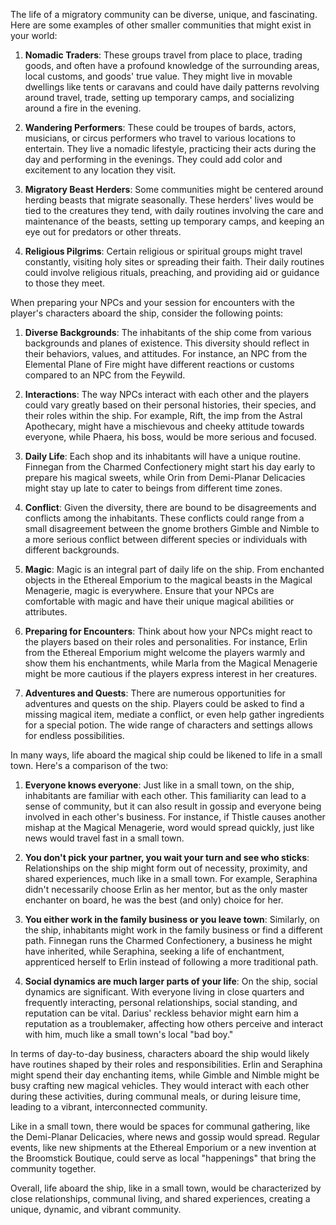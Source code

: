 The life of a migratory community can be diverse, unique, and fascinating. Here are some examples of other smaller communities that might exist in your world:

1. **Nomadic Traders**: These groups travel from place to place, trading goods, and often have a profound knowledge of the surrounding areas, local customs, and goods' true value. They might live in movable dwellings like tents or caravans and could have daily patterns revolving around travel, trade, setting up temporary camps, and socializing around a fire in the evening.

2. **Wandering Performers**: These could be troupes of bards, actors, musicians, or circus performers who travel to various locations to entertain. They live a nomadic lifestyle, practicing their acts during the day and performing in the evenings. They could add color and excitement to any location they visit.

3. **Migratory Beast Herders**: Some communities might be centered around herding beasts that migrate seasonally. These herders' lives would be tied to the creatures they tend, with daily routines involving the care and maintenance of the beasts, setting up temporary camps, and keeping an eye out for predators or other threats.

4. **Religious Pilgrims**: Certain religious or spiritual groups might travel constantly, visiting holy sites or spreading their faith. Their daily routines could involve religious rituals, preaching, and providing aid or guidance to those they meet.

When preparing your NPCs and your session for encounters with the player's characters aboard the ship, consider the following points:

1. **Diverse Backgrounds**: The inhabitants of the ship come from various backgrounds and planes of existence. This diversity should reflect in their behaviors, values, and attitudes. For instance, an NPC from the Elemental Plane of Fire might have different reactions or customs compared to an NPC from the Feywild.

2. **Interactions**: The way NPCs interact with each other and the players could vary greatly based on their personal histories, their species, and their roles within the ship. For example, Rift, the imp from the Astral Apothecary, might have a mischievous and cheeky attitude towards everyone, while Phaera, his boss, would be more serious and focused.

3. **Daily Life**: Each shop and its inhabitants will have a unique routine. Finnegan from the Charmed Confectionery might start his day early to prepare his magical sweets, while Orin from Demi-Planar Delicacies might stay up late to cater to beings from different time zones.

4. **Conflict**: Given the diversity, there are bound to be disagreements and conflicts among the inhabitants. These conflicts could range from a small disagreement between the gnome brothers Gimble and Nimble to a more serious conflict between different species or individuals with different backgrounds.

5. **Magic**: Magic is an integral part of daily life on the ship. From enchanted objects in the Ethereal Emporium to the magical beasts in the Magical Menagerie, magic is everywhere. Ensure that your NPCs are comfortable with magic and have their unique magical abilities or attributes.

6. **Preparing for Encounters**: Think about how your NPCs might react to the players based on their roles and personalities. For instance, Erlin from the Ethereal Emporium might welcome the players warmly and show them his enchantments, while Marla from the Magical Menagerie might be more cautious if the players express interest in her creatures.

7. **Adventures and Quests**: There are numerous opportunities for adventures and quests on the ship. Players could be asked to find a missing magical item, mediate a conflict, or even help gather ingredients for a special potion. The wide range of characters and settings allows for endless possibilities.

In many ways, life aboard the magical ship could be likened to life in a small town. Here's a comparison of the two:

1. **Everyone knows everyone**: Just like in a small town, on the ship, inhabitants are familiar with each other. This familiarity can lead to a sense of community, but it can also result in gossip and everyone being involved in each other's business. For instance, if Thistle causes another mishap at the Magical Menagerie, word would spread quickly, just like news would travel fast in a small town.

2. **You don't pick your partner, you wait your turn and see who sticks**: Relationships on the ship might form out of necessity, proximity, and shared experiences, much like in a small town. For example, Seraphina didn't necessarily choose Erlin as her mentor, but as the only master enchanter on board, he was the best (and only) choice for her.

3. **You either work in the family business or you leave town**: Similarly, on the ship, inhabitants might work in the family business or find a different path. Finnegan runs the Charmed Confectionery, a business he might have inherited, while Seraphina, seeking a life of enchantment, apprenticed herself to Erlin instead of following a more traditional path.

4. **Social dynamics are much larger parts of your life**: On the ship, social dynamics are significant. With everyone living in close quarters and frequently interacting, personal relationships, social standing, and reputation can be vital. Darius' reckless behavior might earn him a reputation as a troublemaker, affecting how others perceive and interact with him, much like a small town's local "bad boy."

In terms of day-to-day business, characters aboard the ship would likely have routines shaped by their roles and responsibilities. Erlin and Seraphina might spend their day enchanting items, while Gimble and Nimble might be busy crafting new magical vehicles. They would interact with each other during these activities, during communal meals, or during leisure time, leading to a vibrant, interconnected community.

Like in a small town, there would be spaces for communal gathering, like the Demi-Planar Delicacies, where news and gossip would spread. Regular events, like new shipments at the Ethereal Emporium or a new invention at the Broomstick Boutique, could serve as local "happenings" that bring the community together.

Overall, life aboard the ship, like in a small town, would be characterized by close relationships, communal living, and shared experiences, creating a unique, dynamic, and vibrant community.
